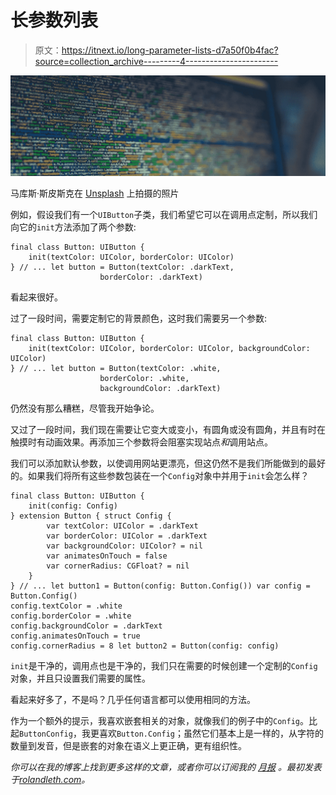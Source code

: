# 长参数列表

> 原文：<https://itnext.io/long-parameter-lists-d7a50f0b4fac?source=collection_archive---------4----------------------->

![](img/4191ee60a0455e1770dfa13f421fd09d.png)

马库斯·斯皮斯克在 [Unsplash](https://unsplash.com/photos/xekxE_VR0Ec?utm_source=unsplash&utm_medium=referral&utm_content=creditCopyText) 上拍摄的照片

例如，假设我们有一个`UIButton`子类，我们希望它可以在调用点定制，所以我们向它的`init`方法添加了两个参数:

```
final class Button: UIButton { 
    init(textColor: UIColor, borderColor: UIColor) 
} // ... let button = Button(textColor: .darkText, 
                    borderColor: .darkText)
```

看起来很好。

过了一段时间，需要定制它的背景颜色，这时我们需要另一个参数:

```
final class Button: UIButton { 
    init(textColor: UIColor, borderColor: UIColor, backgroundColor: UIColor) 
} // ... let button = Button(textColor: .white,
                    borderColor: .white, 
                    backgroundColor: .darkText)
```

仍然没有那么糟糕，尽管我开始争论。

又过了一段时间，我们现在需要让它变大或变小，有圆角或没有圆角，并且有时在触摸时有动画效果。再添加三个参数将会阻塞实现站点*和*调用站点。

我们可以添加默认参数，以使调用网站更漂亮，但这仍然不是我们所能做到的最好的。如果我们将所有这些参数包装在一个`Config`对象中并用于`init`会怎么样？

```
final class Button: UIButton { 
    init(config: Config) 
} extension Button { struct Config { 
        var textColor: UIColor = .darkText 
        var borderColor: UIColor = .darkText 
        var backgroundColor: UIColor? = nil 
        var animatesOnTouch = false 
        var cornerRadius: CGFloat? = nil 
    } 
} // ... let button1 = Button(config: Button.Config()) var config = Button.Config() 
config.textColor = .white
config.borderColor = .white 
config.backgroundColor = .darkText 
config.animatesOnTouch = true 
config.cornerRadius = 8 let button2 = Button(config: config)
```

`init`是干净的，调用点也是干净的，我们只在需要的时候创建一个定制的`Config`对象，并且只设置我们需要的属性。

看起来好多了，不是吗？几乎任何语言都可以使用相同的方法。

作为一个额外的提示，我喜欢嵌套相关的对象，就像我们的例子中的`Config`。比起`ButtonConfig`，我更喜欢`Button.Config`；虽然它们基本上是一样的，从字符的数量到发音，但是嵌套的对象在语义上更正确，更有组织性。

*你可以在我的博客上找到更多这样的文章，或者你可以订阅我的* [*月报*](https://rolandleth.us19.list-manage.com/subscribe?u=0d9e49508950cd57917dd7e87&id=7e4ef109bd) *。最初发表于*[*rolandleth.com*](https://rolandleth.com/tech/blog/long-parameter-lists)*。*
